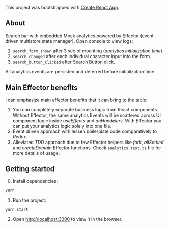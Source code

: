This project was bootstrapped with [Create React App](https://github.com/facebook/create-react-app).

## About

Search bar with embedded Mock analytics powered by Effector (event-driven multistore state manager). Open console to view logs:

1. `search_form_shown` after 3 sec of mounting (_analytics initialization time_).
2. `search_changed` after each individual character input into the form.
3. `search_button_clicked` after Search Button click.

All analytics events are persisted and deferred before initialization time.

## Main Effector benefits

I can emphasize main effector benefits that it can bring to the table:

1. You can completely separate business logic from React components. Without Effector, the same analytics Events will be scattered across UI component logic inside _useEffects_ and _onHandelers_. With Effector you can put your analytics logic solely into one file.
2. Event driven approach with lessen boilerplate code comparatively to _Redux_.
3. Alleviated _TDD_ approach due to few Effector helpers like _fork_, _allSettled_ and _createDomain_ Effector functions. Check `analytics.test.ts` file for more details of usage.

## Getting started

0. Install dependencies:

```sh
yarn
```

1. Run the project:

```sh
yarn start
```

2. Open [http://localhost:3000](http://localhost:3000) to view it in the browser.
